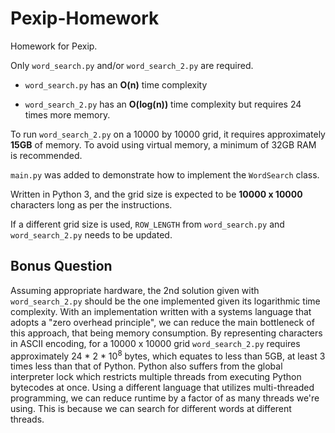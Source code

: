 # Pexip-Homework
Homework for Pexip. 

Only ```word_search.py``` and/or ```word_search_2.py``` are required. 

* ```word_search.py``` has an **O(n)** time complexity

* ```word_search_2.py``` has an **O(log(n))** time complexity but requires 24 times more memory.

To run ```word_search_2.py``` on a 10000 by 10000 grid, it requires approximately **15GB** of memory. To avoid using virtual memory, a minimum of 32GB RAM is recommended.

```main.py``` was added to demonstrate how to implement the ```WordSearch``` class.

Written in Python 3, and the grid size is expected to be **10000 x 10000** characters long as per the instructions.

If a different grid size is used, ```ROW_LENGTH``` from ```word_search.py``` and ```word_search_2.py``` needs to be updated.


## Bonus Question
Assuming appropriate hardware, the 2nd solution given with ```word_search_2.py``` should be the one implemented given its logarithmic time complexity. With an implementation written with a systems language that adopts a "zero overhead principle", we can reduce the main bottleneck of this approach, that being memory consumption. By representing characters in ASCII encoding, for a 10000 x 10000 grid ```word_search_2.py``` requires approximately 24 * 2 * 10<sup>8</sup> bytes, which equates to less than 5GB, at least 3 times less than that of Python. Python also suffers from the global interpreter lock which restricts multiple threads from executing Python bytecodes at once. Using a different language that utilizes multi-threaded programming, we can reduce runtime by a factor of as many threads we're using. This is because we can search for different words at different threads.

